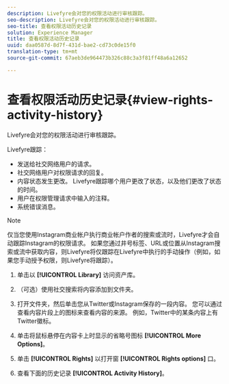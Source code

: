 ```yaml
---
description: Livefyre会对您的权限活动进行审核跟踪。
seo-description: Livefyre会对您的权限活动进行审核跟踪。
seo-title: 查看权限活动历史记录
solution: Experience Manager
title: 查看权限活动历史记录
uuid: daa0587d-8d7f-431d-bae2-cd73c0de15f0
translation-type: tm+mt
source-git-commit: 67aeb3de964473b326c88c3a3f81ff48a6a12652

---
```



# 查看权限活动历史记录{#view-rights-activity-history}

Livefyre会对您的权限活动进行审核跟踪。

Livefyre跟踪：

* 发送给社交网络用户的请求。
* 社交网络用户对权限请求的回复。
* 内容状态发生更改。 Livefyre跟踪哪个用户更改了状态，以及他们更改了状态的时间。
* 用户在权限管理请求中输入的注释。
* 系统错误消息。

>[!NOTE]
>
>仅当您使用Instagram商业帐户执行商业帐户作者的搜索或流时，Livefyre才会自动跟踪Instagram的权限请求。 如果您通过井号标签、URL或位置从Instagram搜索或流中获取内容，则Livefyre将仅跟踪在Livefyre中执行的手动操作（例如，如果您手动授予权限，则Livefyre将跟踪）。

1. 单击以 **[!UICONTROL Library]** 访问资产库。
1. （可选）使用社交搜索将内容添加到文件夹。
1. 打开文件夹，然后单击您从Twitter或Instagram保存的一段内容。 您可以通过查看内容片段上的图标来查看内容的来源。 例如，Twitter中的某条内容上有Twitter徽标。
1. 单击将鼠标悬停在内容卡上时显示的省略号图标 **[!UICONTROL More Options]**。
1. 单击 **[!UICONTROL Rights]** 以打开窗 **[!UICONTROL Rights options]** 口。

1. 查看下面的历史记录 **[!UICONTROL Activity History]**。

